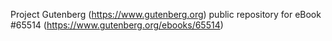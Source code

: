 Project Gutenberg (https://www.gutenberg.org) public repository for eBook #65514 (https://www.gutenberg.org/ebooks/65514)
